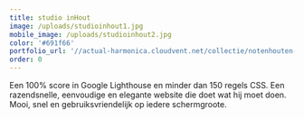 ```yaml
---
title: studio inHout
image: /uploads/studioinhout1.jpg
mobile_image: /uploads/studioinhout2.jpg
color: '#691f66'
portfolio_url: '//actual-harmonica.cloudvent.net/collectie/notenhouten-tafel/'
order: 0
---
```


Een 100% score in Google Lighthouse en minder dan 150 regels CSS. Een razendsnelle, eenvoudige en elegante website die doet wat hij moet doen. Mooi, snel en gebruiksvriendelijk op iedere schermgroote.
